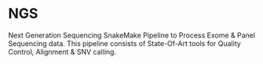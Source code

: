 # NGS
Next Generation Sequencing
SnakeMake Pipeline to Process Exome & Panel Sequencing data.
This pipeline consists of State-Of-Art tools for Quality Control, Alignment & SNV calling.
